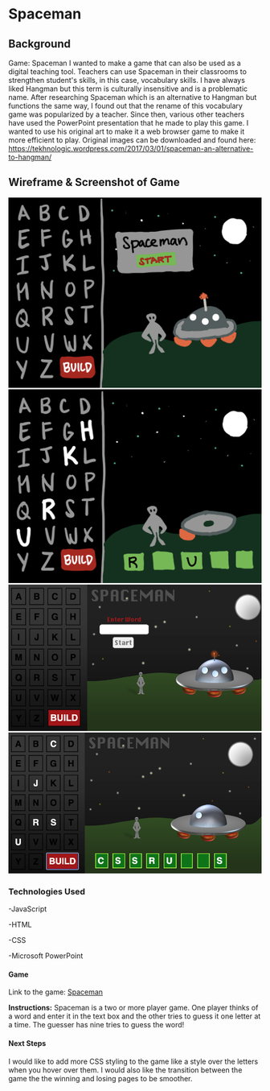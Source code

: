# Spaceman

## Background
Game: Spaceman
I wanted to make a game that can also be used as a digital teaching tool. Teachers can use Spaceman in their classrooms to strengthen student's skills, in this case, vocabulary skills. I have always liked Hangman but this term is culturally insensitive and is a problematic name. After researching Spaceman which is an alternative to Hangman but functions the same way, I found out that the rename of this vocabulary game was popularized by a teacher. Since then, various other teachers have used the PowerPoint presentation that he made to play this game. I wanted to use his original art to make it a web browser game to make it more efficient to play. Original images can be downloaded and found here: https://tekhnologic.wordpress.com/2017/03/01/spaceman-an-alternative-to-hangman/    

## Wireframe & Screenshot of Game
![a drawing of a game with an alien and a spaceship and letters to choose from ](images/wireframe1.jpg)
![](images/wireframe2.jpg)
![a screenshot of the actual game where the user can enter a word that another user can guess](images/gamescreenshot1.png)
![](images/gamescreenshot2.png)

### Technologies Used
-JavaScript

-HTML

-CSS

-Microsoft PowerPoint

#### Game
Link to the game: [Spaceman](https://romanamaralit.github.io/spaceman/)

**Instructions:**
Spaceman is a two or more player game. One player thinks of a word and enter it in the text box and the other tries to guess it one letter at a time. The guesser has nine tries to guess the word!

#### Next Steps
I would like to add more CSS styling to the game like a style over the letters when you hover over them. I would also like the transition between the game the the winning and losing pages to be smoother. 
